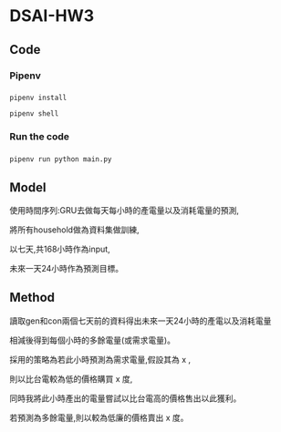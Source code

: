 # DSAI-HW3

## Code ##


### Pipenv <h3> 
```
pipenv install
```
```
pipenv shell
```

### Run the code <h3> 
```  
pipenv run python main.py
```
  
## Model ##
使用時間序列:GRU去做每天每小時的產電量以及消耗電量的預測,

將所有household做為資料集做訓練,

以七天,共168小時作為input,

未來一天24小時作為預測目標。


## Method ##

讀取gen和con兩個七天前的資料得出未來一天24小時的產電以及消耗電量

相減後得到每個小時的多餘電量(或需求電量)。

採用的策略為若此小時預測為需求電量,假設其為 x ,

則以比台電較為低的價格購買 x 度,

同時我將此小時產出的電量嘗試以比台電高的價格售出以此獲利。

若預測為多餘電量,則以較為低廉的價格賣出 x 度。


